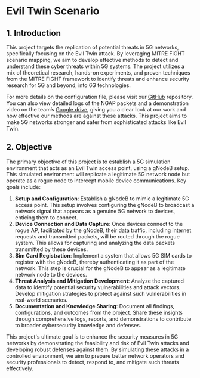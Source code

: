 # Evil Twin Scenario
## 1. Introduction
This project targets the replication of potential threats in 5G networks, specifically focusing on the Evil Twin attack. By leveraging MITRE FiGHT scenario mapping, we aim to develop effective methods to detect and understand these cyber threats within 5G systems. The project utilizes a mix of theoretical research, hands-on experiments, and proven techniques from the MITRE FiGHT framework to identify threats and enhance security research for 5G and beyond, into 6G technologies.

For more details on the configuration file, please visit our [GitHub](https://github.com/cypheriumv/Threat_Hunting_on_5G_Future_Communication_Testbed_Using_MITRE_FiGHT_Framework) repository. You can also view detailed logs of the NGAP packets and a demonstration video on the team’s [Google drive](https://drive.google.com/drive/folders/1LfeYGi_RVmKtohWX5VFASfjdOvjDINnA?usp=sharing), giving you a clear look at our work and how effective our methods are against these attacks. This project aims to make 5G networks stronger and safer from sophisticated attacks like Evil Twin.

## 2. 	Objective
The primary objective of this project is to establish a 5G simulation environment that acts as an Evil Twin access point, using a gNodeB setup. This simulated environment will replicate a legitimate 5G network node but operate as a rogue node to intercept mobile device communications. Key goals include:

1. **Setup and Configuration**: Establish a gNodeB to mimic a legitimate 5G access point. This setup involves configuring the gNodeB to broadcast a network signal that appears as a genuine 5G network to devices, enticing them to connect.
2. **Device Connection and Data Capture**: Once devices connect to the rogue AP, facilitated by the gNodeB, their data traffic, including internet requests and transmitted packets, will be routed through the rogue system. This allows for capturing and analyzing the data packets transmitted by these devices.
3. **Sim Card Registration**: Implement a system that allows 5G SIM cards to register with the gNodeB, thereby authenticating it as part of the network. This step is crucial for the gNodeB to appear as a legitimate network node to the devices.
4. **Threat Analysis and Mitigation Development**: Analyze the captured data to identify potential security vulnerabilities and attack vectors. Develop mitigation strategies to protect against such vulnerabilities in real-world scenarios.
5. **Documentation and Knowledge Sharing**: Document all findings, configurations, and outcomes from the project. Share these insights through comprehensive logs, reports, and demonstrations to contribute to broader cybersecurity knowledge and defenses.


This project's ultimate goal is to enhance the security measures in 5G networks by demonstrating the feasibility and risk of Evil Twin attacks and developing robust defenses against them. By simulating these attacks in a controlled environment, we aim to prepare better network operators and security professionals to detect, respond to, and mitigate such threats effectively.
